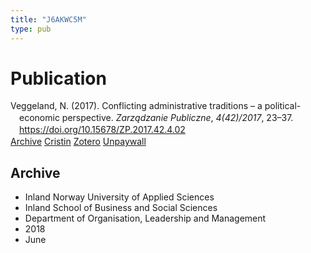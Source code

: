 ```yaml
---
title: "J6AKWC5M"
type: pub
---
```

<h1>Publication</h1>
<article id="csl-bib-container-J6AKWC5M" class="csl-bib-container">
  <div class="csl-bib-body" style="line-height: 1.35; padding-left: 1em; text-indent:-1em;">
  <div class="csl-entry">Veggeland, N. (2017). Conflicting administrative traditions &#x2013; a political-economic perspective. <i>Zarz&#x105;dzanie Publiczne</i>, <i>4(42)/2017</i>, 23&#x2013;37. <a href="https://doi.org/10.15678/ZP.2017.42.4.02">https://doi.org/10.15678/ZP.2017.42.4.02</a></div>
</div>
  <div class="csl-bib-buttons">
    <a href="#taxonomy-article-J6AKWC5M" class="csl-bib-button">Archive</a>
    <a href alt="Cristin URL" class="csl-bib-button">Cristin</a>
    <a href alt="Zotero URL" class="csl-bib-button">Zotero</a>
    <a href="http://zpub.uek.krakow.pl/zpub/article/download/ZP.2017.42.4.02/317" class="csl-bib-button">Unpaywall</a>
  </div>
  <div id="csl-bib-meta-container-J6AKWC5M"></div>
</article>
<div id="csl-bib-meta-J6AKWC5M" class="csl-bib-meta">
  <article id="taxonomy-article-J6AKWC5M" class="taxonomy-article">
    <h1>Archive</h1>
    <ul>
      <li>Inland Norway University of Applied Sciences</li>
      <li>Inland School of Business and Social Sciences</li>
      <li>Department of Organisation, Leadership and Management</li>
      <li>2018</li>
      <li>June</li>
    </ul>
  </article>
</div>
